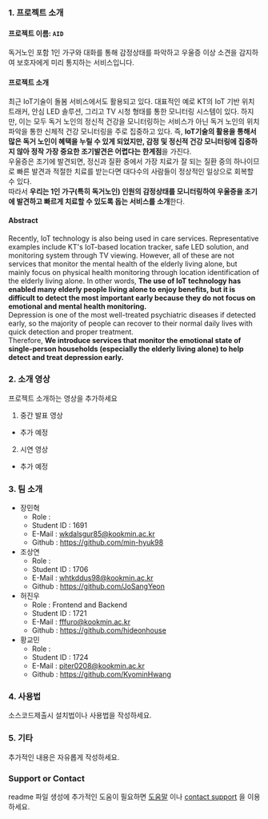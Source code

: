### 1. 프로젝트 소개

#### 프로젝트 이름: `AID`<br>

독거노인 포함 1인 가구와 대화를 통해 감정상태를 파악하고 우울증 이상 소견을 감지하여 보호자에게 미리 통지하는 서비스입니다.

#### 프로젝트 소개
최근 IoT기술이 돌봄 서비스에서도 활용되고 있다. 대표적인 예로 KT의 IoT 기반 위치 트래커, 안심 LED 솔루션, 그리고 TV 시청 형태를 통한 모니터링 시스템이 있다. 하지만, 이는 모두 독거 노인의 정신적 건강을 모니터링하는 서비스가 아닌 독거 노인의 위치 파악을 통한 신체적 건강 모니터링을 주로 집중하고 있다. 즉, **IoT기술의 활용을 통해서 많은 독거 노인이 혜택을 누릴 수 있게 되었지만, 감정 및 정신적 건강 모니터링에 집중하지 않아 정작 가장 중요한 조기발견은 어렵다는 한계점**을 가진다.<br>
우울증은 조기에 발견되면, 정신과 질환 중에서 가장 치료가 잘 되는 질환 중의 하나이므로 빠른 발견과 적절한 치료를 받는다면  대다수의 사람들이 정상적인 일상으로 회복할 수 있다.<br>
따라서 **우리는 1인 가구(특히 독거노인) 인원의 감정상태를 모니터링하여 우울증을 조기에 발견하고 빠르게 치료할 수 있도록 돕는 서비스를 소개**한다.

#### Abstract 
Recently, IoT technology is also being used in care services. Representative examples include KT's IoT-based location tracker, safe LED solution, and monitoring system through TV viewing. However, all of these are not services that monitor the mental health of the elderly living alone, but mainly focus on physical health monitoring through location identification of the elderly living alone. In other words, **The use of IoT technology has enabled many elderly people living alone to enjoy benefits, but it is difficult to detect the most important early because they do not focus on emotional and mental health monitoring.**<br>
Depression is one of the most well-treated psychiatric diseases if detected early, so the majority of people can recover to their normal daily lives with quick detection and proper treatment.<br>
Therefore, **We introduce services that monitor the emotional state of single-person households (especially the elderly living alone) to help detect and treat depression early.**

### 2. 소개 영상

프로젝트 소개하는 영상을 추가하세요
1. 중간 발표 영상
+ 추가 예정

2. 시연 영상
+ 추가 예정

### 3. 팀 소개

* 장민혁
  * Role : 
  * Student ID : 1691
  * E-Mail : wkdalsgur85@kookmin.ac.kr
  * Github : https://github.com/min-hyuk98
* 조상연
  * Role :
  * Student ID : 1706
  * E-Mail : whtkddus98@kookmin.ac.kr
  * Github : https://github.com/JoSangYeon
* 허진우
  * Role : Frontend and Backend
  * Student ID : 1721
  * E-Mail : fffuro@kookmin.ac.kr
  * Github : https://github.com/hideonhouse
* 황교민
  * Role :
  * Student ID : 1724
  * E-Mail : piter0208@kookmin.ac.kr
  * Github : https://github.com/KyominHwang

### 4. 사용법

소스코드제출시 설치법이나 사용법을 작성하세요.

### 5. 기타

추가적인 내용은 자유롭게 작성하세요.

### Support or Contact

readme 파일 생성에 추가적인 도움이 필요하면 [도움말](https://help.github.com/articles/about-readmes/) 이나 [contact support](https://github.com/contact) 을 이용하세요.
